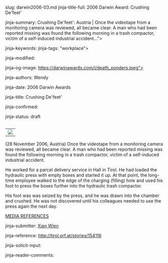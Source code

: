 slug: darwin2006-03.md
jinja-title-full: 2006 Darwin Award: Crushing De'feet'

jinja-summary: Crushing De'feet': Austria | Once the videotape
from a monitoring camera was reviewed, all became clear. A man who had been reported missing was found the following morning in a trash compactor, victim of a self-induced industrial accident...">

jinja-keywords:
jinja-tags: "workplace">

jinja-modified:

jinja-og-image: https://darwinawards.com/i/death_ponders.jpeg">

jinja-authors: Wendy

jinja-date: 2006 Darwin Awards


jinja-title: Crushing De'feet'


jinja-confirmed:

jinja-status: draft

<TABLE border=0 align=right><TR><TD align=center>
<A href="/cgi/search.pl?keywords=category%3Dworkplace&swishindex=stories.data&show_description=yes&maxdisplay=10&maxresults=50"><IMG src="/i/icon/work.jpg" border=0></A>
</TD></TR></TABLE>

<!-- 6.8 / 2195 votes -->

(28 November 2006, Austria) Once the videotape from a monitoring camera was
reviewed, all became clear. A man who had been reported missing was found
the following morning in a trash compactor, victim of a self-induced
industrial accident.

He worked for a parcel delivery service in Hall in Tirol. He had loaded
the hydraulic press with empty boxes and started it up.	 At that point, the
long-time employee walked to the edge of the charging (filling) hole and
used his foot to press the boxes further into the hydraulic trash
compactor.

His foot was was seized by the press, and he was drawn into the chamber and
crushed. He was not discovered until his colleagues needed to use the press
again the next day.

<A href="/slush/200701/pending20070105-065425.html">MEDIA REFERENCES</A>
<P align=center>
<!--#include virtual="/inc/votebar_viewvoteonly" -->

jinja-submitter: <A HREF="mailto:REMOVE-">Xian Wien</A>

jinja-reference: http://tirol.orf.at/stories/154116

jinja-solicit-input:

jinja-reader-comments:



<!--#include file=nav_2006.html -->


